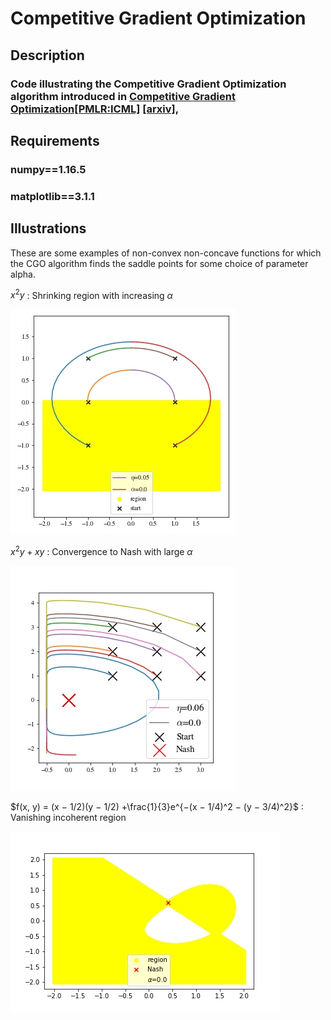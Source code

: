 # Competitive Gradient Optimization
## Description
### Code illustrating the Competitive Gradient Optimization algorithm introduced in [Competitive Gradient Optimization[PMLR:ICML]](https://proceedings.mlr.press/v202/vyas23a.html) [[arxiv]](https://arxiv.org/abs/2205.14232), 
## Requirements 
### numpy==1.16.5
### matplotlib==3.1.1
## Illustrations

These are some examples of non-convex non-concave functions for which the CGO algorithm finds the saddle points for some choice of parameter alpha.

$x^2y$ : Shrinking region with increasing $\alpha$

![alt-text](https://github.com/AbhijeetiitmVyas/CompetitiveGradientOptim/blob/main/Shrinkning%20Region.gif)

$x^2y+xy$ : Convergence to Nash with large $\alpha$

![alt-text](https://github.com/AbhijeetiitmVyas/CompetitiveGradientOptim/blob/main/Not%20MVI.gif)

$f(x, y) = (x − 1/2)(y − 1/2) +\frac{1}{3}e^{−(x − 1/4)^2 − (y − 3/4)^2}$ : Vanishing incoherent region 

![alt-text](https://github.com/AbhijeetiitmVyas/CompetitiveGradientOptim/blob/main/vanishing%20in%20exponential.gif)

